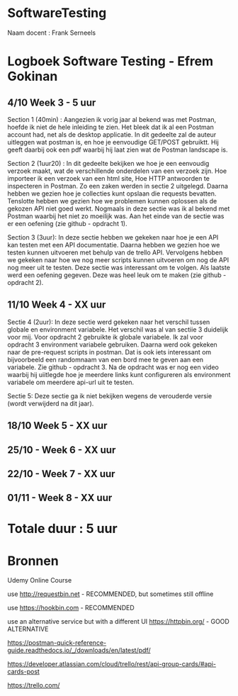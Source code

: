 # SoftwareTesting
Naam docent : Frank Serneels

# Logboek Software Testing - Efrem Gokinan


## 4/10 Week 3 - 5 uur

Section 1 (40min) : Aangezien ik vorig jaar al bekend was met Postman, hoefde ik niet de hele inleiding te zien. Het bleek dat ik al een Postman account had, net als de desktop applicatie.
In dit gedeelte zal de auteur uitleggen wat postman is, en hoe je eenvoudige GET/POST gebruiktt. Hij geeft daarbij ook een pdf waarbij hij laat zien wat de Postman landscape is.

Section 2 (1uur20) : In dit gedeelte bekijken we hoe je een eenvoudig verzoek maakt, wat de verschillende onderdelen van een verzoek zijn. Hoe importeer ik een verzoek van een html site, Hoe HTTP antwoorden te inspecteren in Postman. Zo een zaken werden in sectie 2 uitgelegd. Daarna hebben we gezien hoe je collecties kunt opslaan die requests bevatten. Tenslotte hebben we gezien hoe we problemen kunnen oplossen als de gekozen API niet goed werkt. Nogmaals in deze sectie was ik al bekend met Postman waarbij het niet zo moeilijk was. Aan het einde van de sectie was er een oefening (zie github - opdracht 1).

Section 3 (3uur): In deze sectie hebben we gekeken naar hoe je een API kan testen met een API documentatie. Daarna hebben we gezien hoe we testen kunnen uitvoeren met behulp van de trello API. Vervolgens hebben we gekeken naar hoe we nog meer scripts kunnen uitvoeren om nog de API nog meer uit te testen. Deze sectie was interessant om te volgen. Als laatste werd een oefening gegeven. Deze was heel leuk om te maken (zie github - opdracht 2).


## 11/10 Week 4 - XX uur

Sectie 4 (2uur): In deze sectie werd gekeken naar het verschil tussen globale en environment variabele. Het verschil was al van sectiie 3 duidelijk voor mij. Voor opdracht 2 gebruikte ik globale variabele. Ik zal voor opdracht 3 environment variabele gebruiken. Daarna werd ook gekeken naar de pre-request scripts in postman. Dat is ook iets interessant om bijvoorbeeld een randomnaam van een bord mee te geven aan een variabele. Zie github - opdracht 3. Na de opdracht was er nog een video waarbij hij uiitlegde hoe je meerdere links kunt configureren als environment variabele om meerdere api-url uit te testen.

Sectie 5: Deze sectie ga ik niet bekijken wegens de verouderde versie (wordt verwijderd na dit jaar).

## 18/10 Week 5 - XX uur

## 25/10 - Week 6 - XX uur

## 22/10 - Week 7 - XX uur

## 01/11 - Week 8 - XX uur

# Totale duur : 5 uur

# Bronnen 

Udemy Online Course

use http://requestbin.net - RECOMMENDED, but sometimes still offline

use https://hookbin.com - RECOMMENDED

use an alternative service but with a different UI https://httpbin.org/ - GOOD ALTERNATIVE

https://postman-quick-reference-guide.readthedocs.io/_/downloads/en/latest/pdf/

https://developer.atlassian.com/cloud/trello/rest/api-group-cards/#api-cards-post

https://trello.com/
